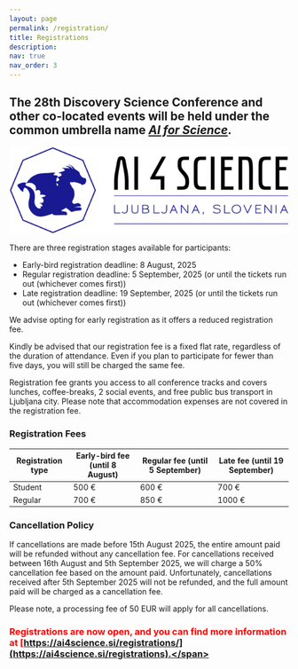 ```yaml
---
layout: page
permalink: /registration/
title: Registrations
description:
nav: true
nav_order: 3
---
```


<style>
    @media only screen and (max-width: 900px) {
     .conf-logo {
       max-width: 300px !important;
     }
    }
</style>

## The 28th Discovery Science Conference and other co-located events will be held under the common umbrella name <i>[AI for Science](https://ai4science.si)</i>.

<img  src="/assets/img/cropped-horizontal_logo_basic-scaled-1.png" class="img-fluid img-center" alt="ai4science logo">

There are three registration stages available for participants:

- Early-bird registration deadline: 8 August, 2025
- Regular registration deadline: 5 September, 2025 (or until the tickets run out (whichever comes first))
- Late registration deadline: 19 September, 2025 (or until the tickets run out (whichever comes first))

We advise opting for early registration as it offers a reduced registration fee.

Kindly be advised that our registration fee is a fixed flat rate, regardless of the duration of attendance. Even if you plan to participate for fewer than five days, you will still be charged the same fee.

Registration fee grants you access to all conference tracks and covers lunches, coffee-breaks, 2 social events, and free public bus transport in Ljubljana city. Please note that accommodation expenses are not covered in the registration fee.

### Registration Fees

| Registration type | Early-bird fee (until 8 August) | Regular fee (until 5 September) | Late fee (until 19 September) |
| ----------------- | ------------------------------- | ------------------------------- | ----------------------------- |
| Student           | 500 €                           | 600 €                           | 700 €                         |
| Regular           | 700 €                           | 850 €                           | 1000 €                        |

### Cancellation Policy

If cancellations are made before 15th August 2025, the entire amount paid will be refunded without any cancellation fee. For cancellations received between 16th August and 5th September 2025, we will charge a 50% cancellation fee based on the amount paid. Unfortunately, cancellations received after 5th September 2025 will not be refunded, and the full amount paid will be charged as a cancellation fee.

Please note, a processing fee of 50 EUR will apply for all cancellations.

### <span style="color:red">Registrations are now open, and you can find more information at [https://ai4science.si/registrations/](https://ai4science.si/registrations).</span>
